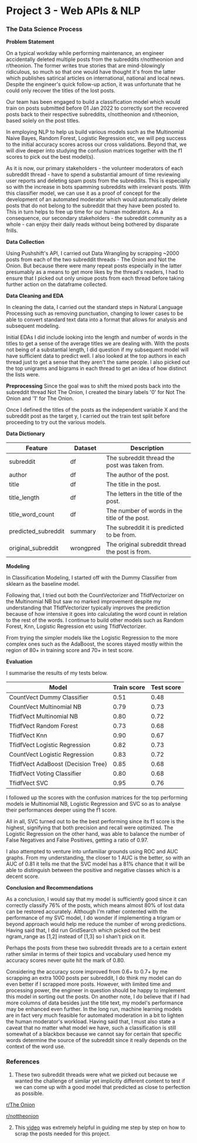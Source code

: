 # Project 3 - Web APIs & NLP


### The Data Science Process

**Problem Statement**

On a typical workday while performing maintenance, an engineer accidentally deleted multiple posts from the subreddits r/nottheonion and r/theonion. The former writes true stories that are mind-blowingly ridiculous, so much so that one would have thought it's from the latter which publishes satirical articles on international, national and local news. Despite the engineer's quick follow-up action, it was unfortunate that he could only recover the titles of the lost posts. 

Our team has been engaged to build a classification model which would train on posts submitted before 01 Jan 2022 to correctly sort the recovered posts back to their respective subreddits, r/nottheonion and r/theonion, based solely on the post titles.

In employing NLP to help us build various models such as the Multinomial Naive Bayes, Random Forest, Logistic Regression etc, we will peg success to the initial accuracy scores across our cross validations. Beyond that, we will dive deeper into studying the confusion matrices together with the f1 scores to pick out the best model(s).

As it is now, our primary stakeholders - the volunteer moderators of each subreddit thread - have to spend a substantial amount of time reviewing user reports and deleting spam posts from the subreddits. This is especially so with the increase in bots spamming subreddits with irrelevant posts. With this classifier model, we can use it as a proof of concept for the development of an automated moderator which would automatically delete posts that do not belong to the subreddit that they have been posted to. This in turn helps to free up time for our human moderators. As a consequence, our secondary stakeholders - the subreddit community as a whole - can enjoy their daily reads without being bothered by disparate frills.


**Data Collection**

Using Pushshift's API, I carried out Data Wrangling by scrapping ~2000 posts from each of the two subreddit threads - The Onion and Not the Onion. But because there were many repeat posts especially in the latter presumably as a means to get more likes by the thread's readers, I had to ensure that I picked out only unique posts from each thread before taking further action on the dataframe collected.  


**Data Cleaning and EDA**

In cleaning the data, I carried out the standard steps in Natural Language Processing such as removing punctuation, changing to lower cases to be able to convert standard text data into a format that allows for analysis and subsequent modeling.

Initial EDAs I did include looking into the length and number of words in the titles to get a sense of the average titles we are dealing with. With the posts not being of a substantial length, I did question if my subsequent model will have sufficient data to predict well. I also looked at the top authors in each thread just to get a sense that they aren't the same people. I also picked out the top unigrams and bigrams in each thread to get an idea of how distinct the lists were. 

**Preprocessing**
Since the goal was to shift the mixed posts back into the subreddit thread Not The Onion, I created the binary labels '0' for Not The Onion and '1' for The Onion. 

Once I defined the titles of the posts as the independent variable X and the subreddit post as the target y, I carried out the train test split before proceeding to try out the various models.

**Data Dictionary**

|Feature|Dataset|Description|
|---|---|---|
|subreddit|df|The subreddit thread the post was taken from.| 
|author|df|The author of the post. | 
|title|df|The title in the post. | 
|title_length|df|The letters in the title of the post. | 
|title_word_count|df|The number of words in the title of the post. | 
|predicted_subreddit|summary|The subreddit it is predicted to be from. | 
|original_subreddit|wrongpred|The original subreddit thread the post is from. | 


**Modeling** 

In Classification Modeling, I started off with the Dummy Classifier from sklearn as the baseline model. 

Following that, I tried out both the CountVectorizer and TfidfVectorizer on the Multinomial NB but saw no marked improvement despite my understanding that TfidfVectorizer typically improves the prediction because of how intensive it goes into calculating the word count in relation to the rest of the words. I continue to build other models such as Random Forest, Knn, Logistic Regression etc using TfidfVectorizer.

From trying the simpler models like the Logistic Regression to the more complex ones such as the AdaBoost, the scores stayed mostly within the region of 80+ in training score and 70+ in test score. 


**Evaluation** 

I summarise the results of my tests below.

| Model | Train score |Test score |
| --- | --- |--- |
| CountVect Dummy Classifier | 0.51 | 0.48 |
| CountVect Multinomial NB | 0.79| 0.73 |
| TfidfVect Multinomial NB | 0.80| 0.72 |
| TfidfVect Random Forest | 0.73| 0.68 |
| TfidfVect Knn | 0.90| 0.67 |
| TfidfVect Logistic Regression | 0.82| 0.73 |
| CountVect Logistic Regression | 0.83| 0.72 |
| TfidfVect AdaBoost (Decision Tree) | 0.85| 0.68 |
| TfidfVect Voting Classifier | 0.80| 0.68 |
| TfidfVect SVC | 0.95| 0.76 |

I followed up the scores with the confusion matrices for the top performing models ie Multinomial NB, Logistic Regression and SVC so as to analyse their performances deeper using the f1 score.

All in all, SVC turned out to be the best performing since its f1 score is the highest, signifying that both precision and recall were optimized. The Logistic Regression on the other hand, was able to balance the number of False Negatives and False Positives, getting a ratio of 0.97. 

I also attempted to venture into unfamiliar grounds using ROC and AUC graphs. From my understanding, the closer to 1 AUC is the better, so with an AUC of 0.81 it tells me that the SVC model has a 81% chance that it will be able to distinguish between the positive and negative classes which is a decent score.

**Conclusion and Recommendations** 

As a conclusion, I would say that my model is sufficiently good since it can correctly classify 76% of the posts, which means almost 80% of lost data can be restored accurately. Although I'm rather contented with the performance of my SVC model, I do wonder if implementing a trigram or beyond approach would help me reduce the number of wrong predictions. Having said that, I did run GridSearch which picked out the best ngram_range as [1,2] instead of [1,3] so I shan't pick on it.

Perhaps the posts from these two subreddit threads are to a certain extent rather similar in terms of their topics and vocabulary used hence my accuracy scores never quite hit the mark of 0.80.

Considering the accuracy score improved from 0.6+ to 0.7+ by me scrapping an extra 1000 posts per subreddit, I do think my model can do even better if I scrapped more posts. However, with limited time and processing power, the engineer in question should be happy to implement this model in sorting out the posts. On another note, I do believe that if I had more columns of data besides just the title text, my model's performance may be enhanced even further. In the long run, machine learning models are in fact very much feasible for automated moderation in a bit to lighten the human moderator's workload. Having said that, I must also state a caveat that no matter what model we have, such a classification is still somewhat of a blackbox because we cannot say for certain that specific words determine the source of the subreddit since it really depends on the context of the word use. 


### References
1. These two subreddit threads were what we picked out because we wanted the challenge of similar yet implicitly different content to test if we can come up with a good model that predicted as close to perfection as possible. 

[r/The Onion](https://www.reddit.com/r/TheOnion/)  

[r/nottheonion](https://www.reddit.com/r/nottheonion/)  

2. This [video](https://youtu.be/AcrjEWsMi_E) was extremely helpful in guiding me step by step on how to scrap the posts needed for this project.






